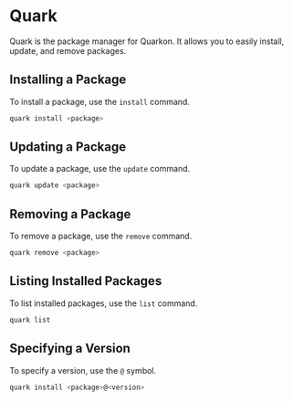 # Quark

Quark is the package manager for Quarkon. It allows you to easily install, update, and remove packages.

## Installing a Package

To install a package, use the `install` command.

```bash
quark install <package>
```

## Updating a Package

To update a package, use the `update` command.

```bash
quark update <package>
```

## Removing a Package

To remove a package, use the `remove` command.

```bash
quark remove <package>
```

## Listing Installed Packages

To list installed packages, use the `list` command.

```bash
quark list
```

## Specifying a Version

To specify a version, use the `@` symbol.

```bash
quark install <package>@<version>
```
